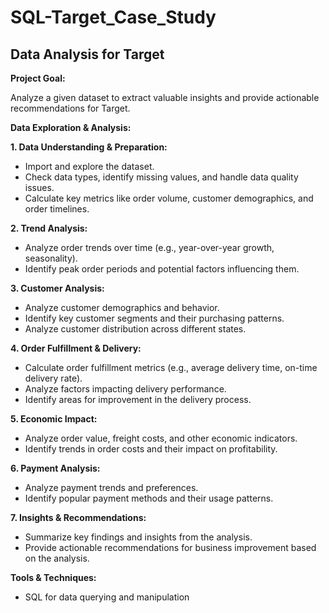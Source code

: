 # SQL-Target_Case_Study
## Data Analysis for Target

**Project Goal:**

Analyze a given dataset to extract valuable insights and provide actionable recommendations for Target.

**Data Exploration & Analysis:**

**1. Data Understanding & Preparation:**

* Import and explore the dataset.
* Check data types, identify missing values, and handle data quality issues.
* Calculate key metrics like order volume, customer demographics, and order timelines.

**2. Trend Analysis:**

* Analyze order trends over time (e.g., year-over-year growth, seasonality).
* Identify peak order periods and potential factors influencing them.

**3. Customer Analysis:**

* Analyze customer demographics and behavior.
* Identify key customer segments and their purchasing patterns.
* Analyze customer distribution across different states.

**4. Order Fulfillment & Delivery:**

* Calculate order fulfillment metrics (e.g., average delivery time, on-time delivery rate).
* Analyze factors impacting delivery performance.
* Identify areas for improvement in the delivery process.

**5. Economic Impact:**

* Analyze order value, freight costs, and other economic indicators.
* Identify trends in order costs and their impact on profitability.

**6. Payment Analysis:**

* Analyze payment trends and preferences.
* Identify popular payment methods and their usage patterns.

**7. Insights & Recommendations:**

* Summarize key findings and insights from the analysis.
* Provide actionable recommendations for business improvement based on the analysis.

**Tools & Techniques:**

* SQL for data querying and manipulation
